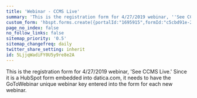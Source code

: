 ```yaml
---
title: 'Webinar - CCMS Live'
summary: 'This is the registration form for 4/27/2019 webinar, ''See CCMS Live.'''
custom_form: 'hbspt.forms.create({portalId:"1695915",formId:"c5cbd91e-27da-4cb2-8bee-7ef37300c145",goToWebinarWebinarKey:"7245946950768380939",target:"#hsFormContainer",onFormSubmit:function(e){window.dataLayer=window.dataLayer||[],window.dataLayer.push({event:"GAEvent",eventCategory:"Webinar - See CCMS Live",eventAction:"Form Submission",eventLabel:"Registration",eventValue:"2"})},css:""});'
page_no_index: false
no_follow_links: false
sitemap_priority: '0.5'
sitemap_changefreq: daily
twitter_share_setting: inherit
id: 5LjjqWadiFY0U5y9re8e2A
---
```

This is the registration form for 4/27/2019 webinar, 'See CCMS Live.' Since it is a HubSpot form embedded into datica.com, it needs to have the GoToWebinar unique webinar key entered into the form for each new webinar.